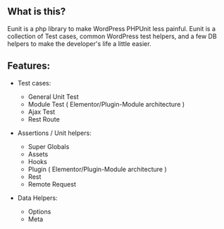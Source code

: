 ## What is this?
Eunit is a php library to make WordPress PHPUnit less painful. Eunit is a collection of Test cases, common WordPress test helpers, and a few DB helpers to make the developer's life a little easier.

## Features:
* Test cases:
    * General Unit Test
    * Module Test ( Elementor/Plugin-Module architecture )
    * Ajax Test
    * Rest Route
    
    
* Assertions / Unit helpers:
    * Super Globals
    * Assets
    * Hooks
    * Plugin ( Elementor/Plugin-Module architecture )
    * Rest
    * Remote Request
    

* Data Helpers:
    * Options
    * Meta

